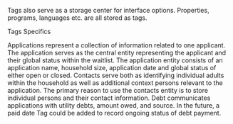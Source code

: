 Tags also serve as a storage center for interface options. Properties, programs, languages etc. are all stored as tags.

  Tags Specifics

  Applications represent a collection of information related to one applicant. The application serves as the central entity representing the applicant and their global status within the waitlist. The application entity consists of an application name, household size, application date and global status of either open or closed. 
  Contacts serve both as identifying individual adults within the household as well as additional context persons relevant to the application.  The primary reason to use the contacts entity is to store individual persons and their contact information.
  Debt communicates applications with utility debts, amount owed, and source.  In the future, a paid date Tag could be added to record ongoing status of debt payment.
